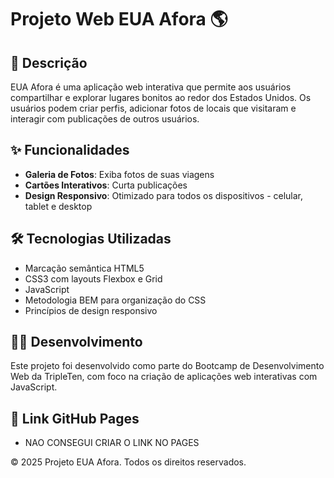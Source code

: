 # Projeto Web EUA Afora 🌎

## 📝 Descrição

EUA Afora é uma aplicação web interativa que permite aos usuários compartilhar e explorar lugares bonitos ao redor dos Estados Unidos. Os usuários podem criar perfis, adicionar fotos de locais que visitaram e interagir com publicações de outros usuários.

## ✨ Funcionalidades

- **Galeria de Fotos**: Exiba fotos de suas viagens
- **Cartões Interativos**: Curta publicações
- **Design Responsivo**: Otimizado para todos os dispositivos - celular, tablet e desktop

## 🛠️ Tecnologias Utilizadas

- Marcação semântica HTML5
- CSS3 com layouts Flexbox e Grid
- JavaScript
- Metodologia BEM para organização do CSS
- Princípios de design responsivo


## 👨‍💻 Desenvolvimento

Este projeto foi desenvolvido como parte do Bootcamp de Desenvolvimento Web da TripleTen, com foco na criação de aplicações web interativas com JavaScript.

## 🔗 Link GitHub Pages

- NAO CONSEGUI CRIAR O LINK NO PAGES


&copy; 2025 Projeto EUA Afora. Todos os direitos reservados.
